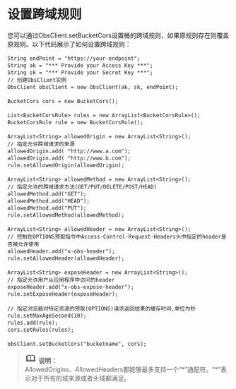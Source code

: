 # 设置跨域规则<a name="ZH-CN_TOPIC_0142815507"></a>

您可以通过ObsClient.setBucketCors设置桶的跨域规则，如果原规则存在则覆盖原规则。以下代码展示了如何设置跨域规则：

```
String endPoint = "https://your-endpoint";
String ak = "*** Provide your Access Key ***";
String sk = "*** Provide your Secret Key ***";
// 创建ObsClient实例
ObsClient obsClient = new ObsClient(ak, sk, endPoint);

BucketCors cors = new BucketCors();

List<BucketCorsRule> rules = new ArrayList<BucketCorsRule>();
BucketCorsRule rule = new BucketCorsRule();

ArrayList<String> allowedOrigin = new ArrayList<String>();
// 指定允许跨域请求的来源
allowedOrigin.add( "http://www.a.com"); 
allowedOrigin.add( "http://www.b.com"); 
rule.setAllowedOrigin(allowedOrigin);

ArrayList<String> allowedMethod = new ArrayList<String>();
// 指定允许的跨域请求方法(GET/PUT/DELETE/POST/HEAD)
allowedMethod.add("GET");   
allowedMethod.add("HEAD");
allowedMethod.add("PUT");   
rule.setAllowedMethod(allowedMethod);

ArrayList<String> allowedHeader = new ArrayList<String>();
// 控制在OPTIONS预取指令中Access-Control-Request-Headers头中指定的header是否被允许使用
allowedHeader.add("x-obs-header"); 
rule.setAllowedHeader(allowedHeader);

ArrayList<String> exposeHeader = new ArrayList<String>();
// 指定允许用户从应用程序中访问的header
exposeHeader.add("x-obs-expose-header");
rule.setExposeHeader(exposeHeader);

// 指定浏览器对特定资源的预取(OPTIONS)请求返回结果的缓存时间,单位为秒
rule.setMaxAgeSecond(10);
rules.add(rule);
cors.setRules(rules);

obsClient.setBucketCors("bucketname", cors);
```

>![](public_sys-resources/icon-note.gif) **说明：**   
>AllowedOrigins、AllowedHeaders都能够最多支持一个“\*”通配符。“\*”表示对于所有的域来源或者头域都满足。  


